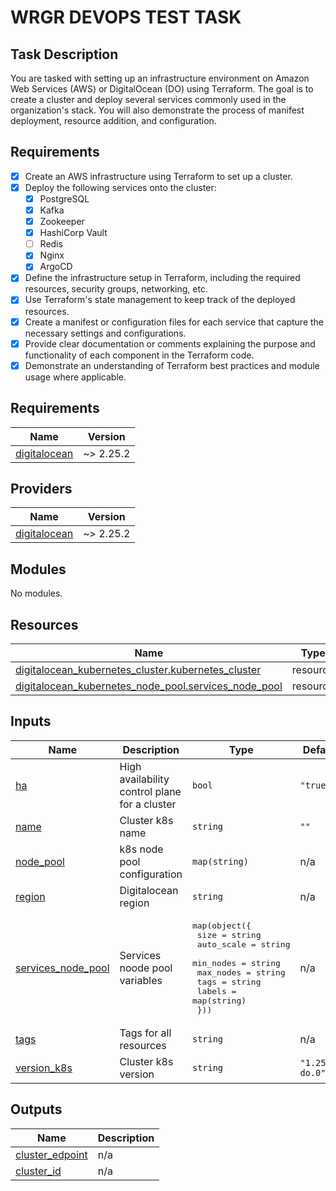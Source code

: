 <!-- BEGIN_TF_DOCS -->
# WRGR DEVOPS TEST TASK

## Task Description

You are tasked with setting up an infrastructure environment on Amazon Web Services (AWS) or DigitalOcean (DO) using Terraform. The goal is to create a cluster and deploy several services commonly used in the organization's stack. You will also demonstrate the process of manifest deployment, resource addition, and configuration.

## Requirements

- [x] Create an AWS infrastructure using Terraform to set up a cluster.
- [x] Deploy the following services onto the cluster:
    - [x] PostgreSQL
    - [x] Kafka
    - [x] Zookeeper
    - [x] HashiCorp Vault
    - [ ] Redis
    - [x] Nginx
    - [x] ArgoCD
- [x] Define the infrastructure setup in Terraform, including the required resources, security groups, networking, etc.
- [x] Use Terraform's state management to keep track of the deployed resources.
- [x] Create a manifest or configuration files for each service that capture the necessary settings and configurations.
- [x] Provide clear documentation or comments explaining the purpose and functionality of each component in the Terraform code.
- [x] Demonstrate an understanding of Terraform best practices and module usage where applicable.
## Requirements

| Name | Version |
|------|---------|
| <a name="requirement_digitalocean"></a> [digitalocean](#requirement\_digitalocean) | ~> 2.25.2 |

## Providers

| Name | Version |
|------|---------|
| <a name="provider_digitalocean"></a> [digitalocean](#provider\_digitalocean) | ~> 2.25.2 |

## Modules

No modules.

## Resources

| Name | Type |
|------|------|
| [digitalocean_kubernetes_cluster.kubernetes_cluster](https://registry.terraform.io/providers/digitalocean/digitalocean/latest/docs/resources/kubernetes_cluster) | resource |
| [digitalocean_kubernetes_node_pool.services_node_pool](https://registry.terraform.io/providers/digitalocean/digitalocean/latest/docs/resources/kubernetes_node_pool) | resource |

## Inputs

| Name | Description | Type | Default | Required |
|------|-------------|------|---------|:--------:|
| <a name="input_ha"></a> [ha](#input\_ha) | High availability control plane for a cluster | `bool` | `"true"` | no |
| <a name="input_name"></a> [name](#input\_name) | Cluster k8s name | `string` | `""` | no |
| <a name="input_node_pool"></a> [node\_pool](#input\_node\_pool) | k8s node pool configuration | `map(string)` | n/a | yes |
| <a name="input_region"></a> [region](#input\_region) | Digitalocean region | `string` | n/a | yes |
| <a name="input_services_node_pool"></a> [services\_node\_pool](#input\_services\_node\_pool) | Services noode pool variables | <pre>map(object({<br>    size       = string<br>    auto_scale = string<br>    min_nodes  = string<br>    max_nodes  = string<br>    tags       = string<br>    labels     = map(string)<br>  }))</pre> | n/a | yes |
| <a name="input_tags"></a> [tags](#input\_tags) | Tags for all resources | `string` | n/a | yes |
| <a name="input_version_k8s"></a> [version\_k8s](#input\_version\_k8s) | Cluster k8s version | `string` | `"1.25.4-do.0"` | no |

## Outputs

| Name | Description |
|------|-------------|
| <a name="output_cluster_edpoint"></a> [cluster\_edpoint](#output\_cluster\_edpoint) | n/a |
| <a name="output_cluster_id"></a> [cluster\_id](#output\_cluster\_id) | n/a |
<!-- END_TF_DOCS -->
